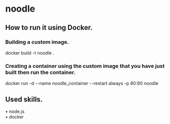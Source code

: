 # noodle

## How to run it using Docker.

### Building a custom image.
docker build -t noodle .

### Creating a container using the custom image that you have just built then run the container.
docker run -d --name noodle_container --restart always -p 80:80 noodle 

## Used skills.
• node.js <br>
• docker <br>

